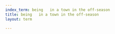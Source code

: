 ```yaml
---
index_term: being   in a town in the off-season
title: being   in a town in the off-season
layout: term

---
```

